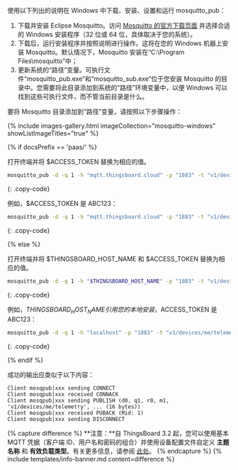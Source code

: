 使用以下列出的说明在 Windows 中下载、安装、设置和运行 mosquitto_pub：

1. 下载并安装 Eclipse Mosquitto。访问 [Mosquitto 的官方下载页面](https://mosquitto.org/download/) 并选择合适的 Windows 安装程序（32 位或 64 位，具体取决于您的系统）。
2. 下载后，运行安装程序并按照说明进行操作。这将在您的 Windows 机器上安装 Mosquitto。默认情况下，Mosquitto 安装在“C:\Program Files\mosquitto”中；
3. 更新系统的“路径”变量。可执行文件“mosquitto_pub.exe”和“mosquitto_sub.exe”位于您安装 Mosquitto 的目录中。您需要将此目录添加到系统的“路径”环境变量中，以便 Windows 可以找到这些可执行文件，而不管当前目录是什么。

要将 Mosquitto 目录添加到“路径”变量，请按照以下步骤操作：

{% include images-gallery.html imageCollection="mosquitto-windows" showListImageTitles="true" %}

{% if docsPrefix == 'paas/' %}

打开终端并将 $ACCESS_TOKEN 替换为相应的值。

```bash
mosquitto_pub -d -q 1 -h "mqtt.thingsboard.cloud" -p "1883" -t "v1/devices/me/telemetry" -u "$ACCESS_TOKEN" -m {"temperature":25}
```
{: .copy-code}

例如，$ACCESS_TOKEN 是 ABC123：

```bash
mosquitto_pub -d -q 1 -h "mqtt.thingsboard.cloud" -p "1883" -t "v1/devices/me/telemetry" -u "ABC123" -m {"temperature":25}
```
{: .copy-code}

{% else %}

打开终端并将 $THINGSBOARD_HOST_NAME 和 $ACCESS_TOKEN 替换为相应的值。

```bash
mosquitto_pub -d -q 1 -h "$THINGSBOARD_HOST_NAME" -p "1883" -t "v1/devices/me/telemetry" -u "$ACCESS_TOKEN" -m {"temperature":25}
```
{: .copy-code}

例如，$THINGSBOARD_HOST_NAME 引用您的本地安装，$ACCESS_TOKEN 是 ABC123：

```bash
mosquitto_pub -d -q 1 -h "localhost" -p "1883" -t "v1/devices/me/telemetry" -u "ABC123" -m {"temperature":25}
```
{: .copy-code}

{% endif %}

成功的输出应类似于以下内容：

```text
Client mosqpub|xxx sending CONNECT
Client mosqpub|xxx received CONNACK
Client mosqpub|xxx sending PUBLISH (d0, q1, r0, m1, 'v1/devices/me/telemetry', ... (16 bytes))
Client mosqpub|xxx received PUBACK (Mid: 1)
Client mosqpub|xxx sending DISCONNECT
```

{% capture difference %}
**注意：**自 ThingsBoard 3.2 起，您可以使用基本 MQTT 凭据（客户端 ID、用户名和密码的组合）并使用设备配置文件自定义 **主题名称** 和 **有效负载类型**。有关更多信息，请参阅 [此处](/docs/user-guide/device-profiles/#mqtt-transport-type)。
{% endcapture %}
{% include templates/info-banner.md content=difference %}